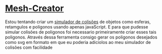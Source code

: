 # [Mesh-Creator](https://erbert-gadelha.github.io/mesh-creator/)
Estou tentando criar um [simulador de colisões](https://erbert-gadelha.github.io/colisions_simul/) de objetos como esferas, retamgulos e poligonos usando apenas javaScript. E para que pudesse simular colisões de poligonos foi necessario primeiramente criar esses tais poligonos.  Através dessa ferramenta consigo gerar os poligonos desejados como svg em formato em que eu poderia adiciolos ao meu simulador de colisões com facilidade
